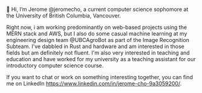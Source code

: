 👋 Hi, I’m Jerome @jeromecho, a current computer science sophomore at the University of British Columbia, Vancouver. 

Right now, i am working predominantly on web-based projects using the MERN stack and AWS, but I also do some casual machine learning at my engineering design team @UBCAgroBot as part of the Image Recognition Subteam. I've dabbled in Rust and hardware and am interested in those fields but am definitely not fluent. I'm also very interested in teaching and education and have worked for my university as a teaching assistant for our introductory computer science course. 

If you want to chat or work on something interesting together, you can find me on LinkedIn https://www.linkedin.com/in/jerome-cho-9a3059200/. 

<!---
jeromecho/jeromecho is a ✨ special ✨ repository because its `README.md` (this file) appears on your GitHub profile.
You can click the Preview link to take a look at your changes.
--->

